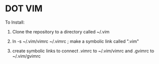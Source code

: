 DOT VIM
=======

To Install:

1) Clone the repository to a directory called ~/.vim

2) ln -s ~/.vim/vimrc ~/.vimrc      ; make a symbolic link called ".vim"

3) create symbolic links to connect .vimrc to ~/.vim/vimrc and .gvimrc to ~/.vim/gvimrc

